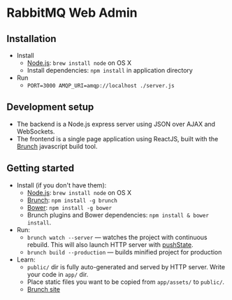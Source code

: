 # RabbitMQ Web Admin

## Installation

* Install
  * [Node.js](http://nodejs.org): `brew install node` on OS X
  * Install dependencies: `npm install` in application directory
* Run
  * `PORT=3000 AMQP_URI=amqp://localhost ./server.js`





## Development setup

* The backend is a Node.js express server using JSON over AJAX and WebSockets.
* The frontend is a single page application using ReactJS, built with the [Brunch](http://brunch.io) javascript build tool.

## Getting started
* Install (if you don't have them):
    * [Node.js](http://nodejs.org): `brew install node` on OS X
    * [Brunch](http://brunch.io): `npm install -g brunch`
    * [Bower](http://bower.io): `npm install -g bower`
    * Brunch plugins and Bower dependencies: `npm install & bower install`.
* Run:
    * `brunch watch --server` — watches the project with continuous rebuild. This will also launch HTTP server with [pushState](https://developer.mozilla.org/en-US/docs/Web/Guide/API/DOM/Manipulating_the_browser_history).
    * `brunch build --production` — builds minified project for production
* Learn:
    * `public/` dir is fully auto-generated and served by HTTP server.  Write your code in `app/` dir.
    * Place static files you want to be copied from `app/assets/` to `public/`.
    * [Brunch site](http://brunch.io)
